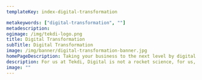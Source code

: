 ```yaml
---
templateKey: index-digital-transformation

metakeywords: ["digital-transformation", ""]
metadescription:
ogimage: /img/tekdi-logo.png
title: Digital Transformation
subTitle: Digital Transformation
image: /img/banner/digital-transformation-banner.jpg
homePageDescription: Taking your business to the next level by digital transformation of existing processes that help improve productivity and organization efficiency.
description: For us at Tekdi, Digital is not a rocket science, for us, it’s more of a practice, it’s at the root of everything we do, something that we keep improving upon,  because we realize that for our customers to be successful there must be a measurable impact on both, customer experience and operational excellence. For us, business outcomes are a product of experience and excellence. And this is because we think, digital impacts different industries differently and our effort is to deliver great digital experiences cross industry because every industry offers unique transformation opportunities.  We understand that the experiences we deliver to our customers will impact the industries their customers operate in. Our Digital capabilities also empower our customers to change the economies of their business and achieve growth by reinventing their business models and helping them to work more cohesively with their supply chains. 
image: ""
---
```

